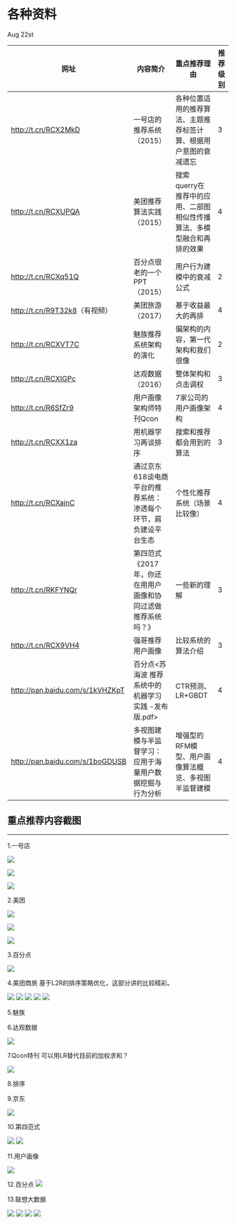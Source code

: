 # 各种资料

Aug 22st

网址                                | 内容简介                              | 重点推荐理由                                 | 推荐级别
--------------------------------- | --------------------------------- | -------------------------------------- | ----
<http://t.cn/RCX2MkD>             | 一号店的推荐系统（2015）                    | 各种位置适用的推荐算法、主题推荐标签计算、根据用户意图的衰减遗忘       | 3
<http://t.cn/RCXUPQA>             | 美团推荐算法实践（2015）                    | 搜索querry在推荐中的应用、二部图相似性传播算法、多模型融合和再排的效果 | 4
<http://t.cn/RCXq51Q>             | 百分点很老的一个PPT（2015）                 | 用户行为建模中的衰减公式                           | 2
<http://t.cn/R9T32k8>（有视频）        | 美团旅游（2017）                        | 基于收益最大的再排                              | 4
<http://t.cn/RCXVT7C>             | 魅族推荐系统架构的演化                       | 偏架构的内容，第一代架构和我们很像                      | 2
<http://t.cn/RCXIGPc>             | 达观数据（2016）                        | 整体架构和点击调权                              | 3
<http://t.cn/R6SfZr9>             | 用户画像架构师特刊Qcon                     | 7家公司的用户画像架构                            | 4
<http://t.cn/RCXX1za>             | 用机器学习再谈排序                         | 搜索和推荐都会用到的算法                           | 3
<http://t.cn/RCXajnC>             | 通过京东618谈电商平台的推荐系统：渗透每个环节，肩负建设平台生态 | 个性化推荐系统（场景比较像）                         | 4
<http://t.cn/RKFYNQr>             | 第四范式《2017年，你还在用用户画像和协同过滤做推荐系统吗？》  | 一些新的理解                                 | 3
<http://t.cn/RCX9VH4>             | 强哥推荐用户画像                          | 比较系统的算法介绍                              | 3
<http://pan.baidu.com/s/1kVHZKpT> | 百分点<苏海波 推荐系统中的机器学习实践 -发布版.pdf>    | CTR预测、LR+GBDT                          | 4
<http://pan.baidu.com/s/1boGDUSB> | 多视图建模与半监督学习：应用于海量用户数据挖掘与行为分析      | 增强型的RFM模型、用户画像算法概览、多视图半监督建模            | 4

## 重点推荐内容截图

--------------------------------------------------------------------------------

1.一号店

![](https://i.loli.net/2017/08/22/599bd24cdd1d1.png)

![](https://i.loli.net/2017/08/22/599bd29e95338.png)

![](https://i.loli.net/2017/08/22/599bd2ea4ce68.png)

2.美团

![](https://i.loli.net/2017/08/22/599bd3c6f396e.png)

![](https://i.loli.net/2017/08/22/599bd3f5c1a34.png)

![](https://i.loli.net/2017/08/22/599bd57ba9ba3.png)

3.百分点

![](https://i.loli.net/2017/08/22/599bd6aed6d82.png)

4.美团商旅 基于L2R的排序策略优化，这部分讲的比较精彩。

![](https://i.loli.net/2017/08/22/599bd92cac35c.png) ![](https://i.loli.net/2017/08/22/599bd97063821.png) ![](https://i.loli.net/2017/08/22/599bd8f15b061.png) ![](https://i.loli.net/2017/08/22/599bd9c5eaee0.png) ![](https://i.loli.net/2017/08/22/599bd9f75ef34.png)

5.魅族

6.达观数据

![](https://i.loli.net/2017/08/22/599bde037ef44.png)

7.Qcon特刊 可以用LR替代目前的加权求和？

![](https://i.loli.net/2017/08/22/599be11517500.png)

8.排序

9.京东

![](https://i.loli.net/2017/08/22/599be3423d793.png)

10.第四范式

![](https://i.loli.net/2017/08/22/599be51c29b54.png) ![](https://i.loli.net/2017/08/22/599be43bcdbd8.png)

11.用户画像

![](https://i.loli.net/2017/08/22/599be6145a750.png)

12.百分点 ![](https://i.loli.net/2017/08/22/599bebc465de5.png)

13.联想大数据

![](https://i.loli.net/2017/08/22/599bea7cd4708.png) ![](https://i.loli.net/2017/08/22/599be9c2524e5.png) ![](https://i.loli.net/2017/08/22/599be98eb84d4.png) ![](https://i.loli.net/2017/08/22/599bea5903090.png)
